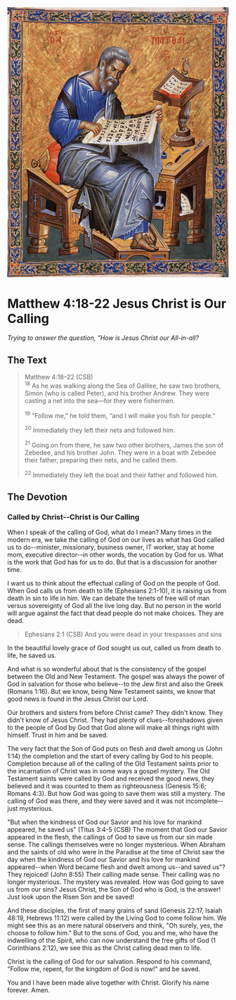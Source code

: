<img class="intro-right" src="../images/art-matthew.jpg">

# Matthew 4:18-22 Jesus Christ is Our Calling

*Trying to answer the question, "How is Jesus Christ our All-in-all?*

## The Text

>Matthew 4:18–22 (CSB)  
><sup>18</sup> As he was walking along the Sea of Galilee, he saw two brothers, Simon (who is called Peter), and his brother Andrew. They were casting a net into the sea—for they were fishermen. 
>
><sup>19</sup> “Follow me,” he told them, “and I will make you fish for people.” 
>
><sup>20</sup> Immediately they left their nets and followed him. 
>
><sup>21</sup> Going on from there, he saw two other brothers, James the son of Zebedee, and his brother John. They were in a boat with Zebedee their father, preparing their nets, and he called them. 
>
><sup>22</sup> Immediately they left the boat and their father and followed him.

## The Devotion

### Called by Christ--Christ is Our Calling

When I speak of the calling of God, what do I mean? Many times in the modern era, we take the calling of God on our lives as what has God called us to do--minister, missionary, business owner, IT worker, stay at home mom, executive director--in other words, the vocation by God for us. What is the work that God has for us to do. But that is a discussion for another time.

I want us to think about the effectual calling of God on the people of God. When God calls us from death to life (Ephesians 2:1-10), it is raising us from death in sin to life in him. We can debate the tenets of free will of man versus sovereignty of God all the live long day. But no person in the world will argue against the fact that dead people do not make choices. They are dead.

>Ephesians 2:1 (CSB) And you were dead in your trespasses and sins

In the beautiful lovely grace of God sought us out, called us from death to life, he saved us.

And what is so wonderful about that is the consistency of the gospel between the Old and New Testament. The gospel was always the power of God in salvation for those who believe--to the Jew first and also the Greek (Romans 1:16). But we know, being New Testament saints, we know that good news is found in the Jesus Christ our Lord.

Our brothers and sisters from before Christ came? They didn't know. They didn't know of Jesus Christ. They had plenty of clues--foreshadows given to the people of God by God that God alone will make all things right with himself. Trust in him and be saved.

The very fact that the Son of God puts on flesh and dwelt among us (John 1:14) the completion and the start of every calling by God to his people. Completion because all of the calling of the Old Testament saints prior to the incarnation of Christ was in some ways a gospel mystery. The Old Testament saints were called by God and received the good news, they believed and it was counted to them as righteousness (Genesis 15:6; Romans 4:3). But how God was going to save them was still a mystery. The calling of God was there, and they were saved and it was not incomplete--just mysterious.

"But when the kindness of God our Savior and his love for mankind appeared, he saved us" (Titus 3:4-5 (CSB) The moment that God our Savior appeared in the flesh, the callings of God to save us from our sin made sense. The callings themselves were no longer mysterious. When Abraham and the saints of old who were in the Paradise at the time of Christ saw the day when the kindness of God our Savior and his love for mankind appeared--when Word became flesh and dwelt among us--and saved us"? They rejoiced! (John 8:55) Their calling made sense. Their calling was no longer mysterious. The mystery was revealed. How was God going to save us from our sins? Jesus Christ, the Son of God who is God, is the answer! Just look upon the Risen Son and be saved!

And these disciples, the first of many grains of sand (Genesis 22:17, Isaiah 48:19, Hebrews 11:12) were called by the Living God to come follow him. We might see this as an mere natural observers and think, "Oh surely, yes, the choose to follow him." But to the sons of God, you and me, who have the indwelling of the Spirit, who can now understand the free gifts of God (1 Corinthians 2:12), we see this as the Christ calling dead men to life.

Christ is the calling of God for our salvation. Respond to his command, "Follow me, repent, for the kingdom of God is now!" and be saved.

You and I have been made alive together with Christ. Glorify his name forever. Amen.